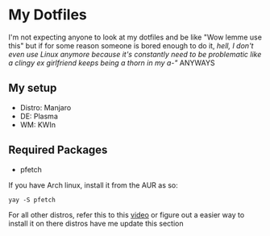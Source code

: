 # My Dotfiles
I'm not expecting anyone to look at my dotfiles and be like "Wow lemme use this" but if for some reason someone is bored enough to do it, *hell, I don't even use Linux anymore because it's constantly need to be problematic like a clingy ex girlfriend keeps being a thorn in my a-"* ANYWAYS
## My setup 
- Distro: Manjaro
- DE: Plasma
- WM: KWIn
## Required Packages
- pfetch

If you have Arch linux, install it from the AUR as so:
```
yay -S pfetch
```
For all other distros, refer this to this [video][pfetch] or figure out a easier way to install it on there distros have me update this section

[pfetch]: https://www.youtube.com/watch?v=CoCvELLeCOo

